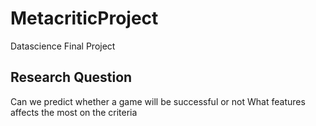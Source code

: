 # MetacriticProject
Datascience Final Project

## Research Question
Can we predict whether a game will be successful or not
What features affects the most on the criteria

